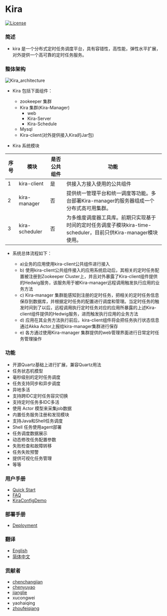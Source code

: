 # Kira
[![License](https://img.shields.io/badge/license-Apache--2.0-blue.svg)](http://www.apache.org/licenses/LICENSE-2.0)

### 简述

* kira 是一个分布式定时任务调度平台，具有容错性，高性能，弹性水平扩展，对外提供一个高可靠的定时任务服务。


### 整体架构

![Kira_architecture](https://github.com/FEPD/Kira/blob/1.0-version/kira-manager/src/main/resources/files/kira_architecture.jpg)

 * Kira 包括下面组件：
    * zookeeper 集群
    * Kira 集群(Kira-Manager)
        * web
        * Kira-Server
        * Kira-Schedule
    * Mysql
    * Kira-client(对外提供接入Kira的Jar包)  
 
* Kira 系统模块
 
| 序号 | 模块 | 是否公共组件 | 功能 |
| --- | --- | --- | --- |
| 1 | kira-client  | 是 |供接入方接入使用的公共组件|
| 2 | kira-manager | 否 |提供统一管理平台和统一调度等功能。多台部署Kira-manager的服务器组成一个分布式高可用集群。 |
| 3 | kira-scheduler | 否 | 为多维度调度器工具库。前期只实现基于时间的定时任务调度子模块kira-time-scheduler，目前只供Kira-manager模块使用。| 

* 系统总体流程如下：

  * a)业务的应用使用kira-client公共组件进行接入
  * b)	使用kira-client公共组件接入的应用系统启动后，其相关的定时任务配置被注册到Zookeeper Cluster上，并且对外暴露了Kira-client组件提供的Hedwig服务，该服务用于被Kira-manager远程调用触发执行应用的业务方法
  * c)	Kira-manager 集群能感知到注册的定时任务，把相关的定时任务信息保存到数据库，并根据定时任务的配置进行调度和管理。当定时任务的触发时间到了以后，远程调用执行定时任务对应的应用所暴露的上述Kira-client组件提供的Hedwig服务，进而触发执行应用的业务方法
  * d)	应用在其业务方法执行前后，kira-client组件将会把任务执行状态信息通过Akka Actor上报给kira-manager集群进行保存
  * e)	各方通过使用Kira-manager 集群提供的web管理界面进行日常定时任务管理操作

### 功能

- 开源Quartz基础上进行扩展，兼容Quartz用法
- 任务状态机模型
- 毫秒级别的定时任务调度
- 任务支持同步和异步调度
- 异地多活
- 支持跨IDC定时任务容灾切换
- 支持定时任务多IDC多活
- 使用 Actor 模型来采集job数据
- 内置任务服务注册和发现模块
- 支持Java和Shell任务调度
- Shell 任务使用agent部署 
- 任务调度数据展示
- 动态修改任务配置参数
- 失败检查和故障转移
- 任务失败预警
- 提供可视化任务管理
- 等等

### 用户手册
- [Quick Start](QuickStart.md)
- [FAQ](FAQ.md)
- [KiraConfigDemo](KiraConfigDemo.md)


### 部署手册
- [Deployment](Deployment.md)

### 翻译

* [English](../README.md)
* [简体中文](README.md)

### 贡献者

* [chenchangjian](https://github.com/ccj119)
* [chenyuyao](https://github.com/CYYemily)
* [jianglie](https://github.com/ArcherJ)
* xucongwei
* yaohaiqing
* [zhoufeiqiang](https://github.com/DavidZ1)






